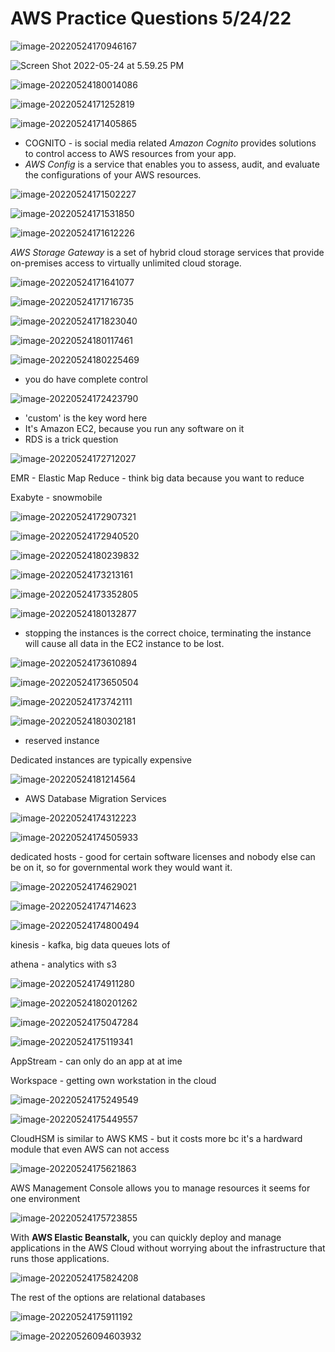 # AWS Practice Questions 5/24/22

![image-20220524170946167](AWS%20Practice%20Questions%20052422.assets/image-20220524170946167.png)

![Screen Shot 2022-05-24 at 5.59.25 PM](AWS%20Practice%20Questions%20052422.assets/Screen%20Shot%202022-05-24%20at%205.59.25%20PM.png)

![image-20220524180014086](AWS%20Practice%20Questions%20052422.assets/image-20220524180014086.png)

![image-20220524171252819](AWS%20Practice%20Questions%20052422.assets/image-20220524171252819.png)

![image-20220524171405865](AWS%20Practice%20Questions%20052422.assets/image-20220524171405865.png)

- COGNITO - is social media related 
  *Amazon Cognito* provides solutions to control access to AWS resources from your app.
- *AWS Config* is a service that enables you to assess, audit, and evaluate the configurations of your AWS resources.

![image-20220524171502227](AWS%20Practice%20Questions%20052422.assets/image-20220524171502227.png)

![image-20220524171531850](AWS%20Practice%20Questions%20052422.assets/image-20220524171531850.png)

![image-20220524171612226](AWS%20Practice%20Questions%20052422.assets/image-20220524171612226.png)

*AWS Storage Gateway* is a set of hybrid cloud storage services that provide on-premises access to virtually unlimited cloud storage.



![image-20220524171641077](AWS%20Practice%20Questions%20052422.assets/image-20220524171641077.png)

![image-20220524171716735](AWS%20Practice%20Questions%20052422.assets/image-20220524171716735.png)

![image-20220524171823040](AWS%20Practice%20Questions%20052422.assets/image-20220524171823040.png)

![image-20220524180117461](AWS%20Practice%20Questions%20052422.assets/image-20220524180117461.png)

![image-20220524180225469](AWS%20Practice%20Questions%20052422.assets/image-20220524180225469.png)

- you do have complete control 

![image-20220524172423790](AWS%20Practice%20Questions%20052422.assets/image-20220524172423790.png)

- 'custom' is the key word here
- It's Amazon EC2, because you run any software on it
- RDS is a trick question

![image-20220524172712027](AWS%20Practice%20Questions%20052422.assets/image-20220524172712027.png)

EMR - Elastic Map Reduce - think big data because you want to reduce

Exabyte - snowmobile 

![image-20220524172907321](AWS%20Practice%20Questions%20052422.assets/image-20220524172907321.png)

![image-20220524172940520](AWS%20Practice%20Questions%20052422.assets/image-20220524172940520.png)

![image-20220524180239832](AWS%20Practice%20Questions%20052422.assets/image-20220524180239832.png)

![image-20220524173213161](AWS%20Practice%20Questions%20052422.assets/image-20220524173213161.png)

![image-20220524173352805](AWS%20Practice%20Questions%20052422.assets/image-20220524173352805.png)

![image-20220524180132877](AWS%20Practice%20Questions%20052422.assets/image-20220524180132877.png)

- stopping the instances is the correct choice, terminating the instance will cause all data in the EC2 instance to be lost.

![image-20220524173610894](AWS%20Practice%20Questions%20052422.assets/image-20220524173610894.png)

![image-20220524173650504](AWS%20Practice%20Questions%20052422.assets/image-20220524173650504.png)

![image-20220524173742111](AWS%20Practice%20Questions%20052422.assets/image-20220524173742111.png)

![image-20220524180302181](AWS%20Practice%20Questions%20052422.assets/image-20220524180302181.png)

- reserved instance

Dedicated instances are typically expensive 

![image-20220524181214564](AWS%20Practice%20Questions%20052422.assets/image-20220524181214564.png)

- AWS Database Migration Services

![image-20220524174312223](AWS%20Practice%20Questions%20052422.assets/image-20220524174312223.png)



![image-20220524174505933](AWS%20Practice%20Questions%20052422.assets/image-20220524174505933.png)

dedicated hosts - good for certain software licenses and nobody else can be on it, so for governmental work they would want it. 

![image-20220524174629021](AWS%20Practice%20Questions%20052422.assets/image-20220524174629021.png)

![image-20220524174714623](AWS%20Practice%20Questions%20052422.assets/image-20220524174714623.png)

![image-20220524174800494](AWS%20Practice%20Questions%20052422.assets/image-20220524174800494.png)

kinesis  - kafka, big data queues lots of 

athena - analytics with s3

![image-20220524174911280](AWS%20Practice%20Questions%20052422.assets/image-20220524174911280.png)

![image-20220524180201262](AWS%20Practice%20Questions%20052422.assets/image-20220524180201262.png)

![image-20220524175047284](AWS%20Practice%20Questions%20052422.assets/image-20220524175047284.png)

![image-20220524175119341](AWS%20Practice%20Questions%20052422.assets/image-20220524175119341.png)

AppStream - can only do an app at at ime

Workspace - getting own workstation in the cloud

![image-20220524175249549](AWS%20Practice%20Questions%20052422.assets/image-20220524175249549.png)

![image-20220524175449557](AWS%20Practice%20Questions%20052422.assets/image-20220524175449557.png)

CloudHSM is similar to AWS KMS - but it costs more bc it's a hardward module that even AWS can not access

![image-20220524175621863](AWS%20Practice%20Questions%20052422.assets/image-20220524175621863.png)

AWS Management Console allows you to manage resources it seems for one environment

![image-20220524175723855](AWS%20Practice%20Questions%20052422.assets/image-20220524175723855.png)

With **AWS Elastic Beanstalk,** you can quickly deploy and manage  applications in the AWS Cloud without worrying about the infrastructure  that runs those applications. 

![image-20220524175824208](AWS%20Practice%20Questions%20052422.assets/image-20220524175824208.png)

The rest of the options are relational databases

![image-20220524175911192](AWS%20Practice%20Questions%20052422.assets/image-20220524175911192.png)







![image-20220526094603932](AWS%20Practice%20Questions%20052422.assets/image-20220526094603932.png)

